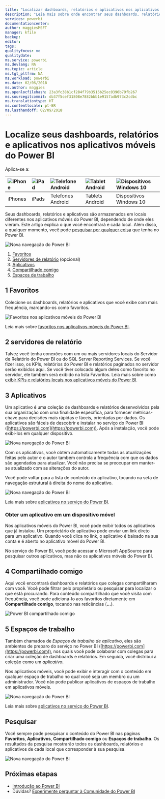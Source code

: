 ```yaml
---
title: "Localizar dashboards, relatórios e aplicativos nos aplicativos móveis do Power BI"
description: "Leia mais sobre onde encontrar seus dashboards, relatórios e aplicativos nos aplicativos móveis do Power BI, dependendo de sua origem."
services: powerbi
documentationcenter: 
author: maggiesMSFT
manager: kfile
backup: 
editor: 
tags: 
qualityfocus: no
qualitydate: 
ms.service: powerbi
ms.devlang: NA
ms.topic: article
ms.tgt_pltfrm: NA
ms.workload: powerbi
ms.date: 02/06/2018
ms.author: maggies
ms.openlocfilehash: 23a3fc38b1cf284f79b3515b25ec0396b79fb267
ms.sourcegitcommit: db37f5cef31808e7882bbb1e9157adb973c2cdbc
ms.translationtype: HT
ms.contentlocale: pt-BR
ms.lasthandoff: 02/09/2018
---
```

# <a name="find-your-dashboards-reports-and-apps-in-the-power-bi-mobile-apps"></a>Localize seus dashboards, relatórios e aplicativos nos aplicativos móveis do Power BI
Aplica-se a:

| ![iPhone](media/mobile-apps-find-content-mobile-devices/iphone-logo-50-px.png) | ![iPad](media/mobile-apps-find-content-mobile-devices/ipad-logo-50-px.png) | ![Telefone Android](media/mobile-apps-find-content-mobile-devices/android-phone-logo-50-px.png) | ![Tablet Android](media/mobile-apps-find-content-mobile-devices/android-tablet-logo-50-px.png) | ![Dispositivos Windows 10](media/mobile-apps-find-content-mobile-devices/win-10-logo-50-px.png) |
|:--- |:--- |:--- |:--- |:--- |
| iPhones |iPads |Telefones Android |Tablets Android |Dispositivos Windows 10 |

Seus dashboards, relatórios e aplicativos são armazenados em locais diferentes nos aplicativos móveis do Power BI, dependendo de onde eles vieram. Este artigo explica o que você encontrará e cada local. Além disso, a qualquer momento, você pode [pesquisar por qualquer coisa](mobile-apps-find-content-mobile-devices.md#search) que tenha no Power BI. 

![Nova navegação do Power BI](media/mobile-apps-find-content-mobile-devices/power-bi-mobile-find-content.png)

1. [Favoritos](mobile-apps-find-content-mobile-devices.md#1-favorites)
2. [Servidores de relatório](mobile-apps-find-content-mobile-devices.md#2-report-servers) (opcional)
3. [Aplicativos](mobile-apps-find-content-mobile-devices.md#3-apps)
4. [Compartilhado comigo](mobile-apps-find-content-mobile-devices.md#4-shared-with-me)
5. [Espaços de trabalho](mobile-apps-find-content-mobile-devices.md#5-workspaces)

## <a name="1-favorites"></a>1 Favoritos
Colecione os dashboards, relatórios e aplicativos que você exibe com mais frequência, marcando-os como favoritos. 

![Favoritos nos aplicativos móveis do Power BI](media/mobile-apps-find-content-mobile-devices/power-bi-android-favorites-reports.png)

Leia mais sobre [favoritos nos aplicativos móveis do Power BI](mobile-apps-favorites.md).

## <a name="2-report-servers"></a>2 servidores de relatório
Talvez você tenha conexões com um ou mais servidores locais do Servidor de Relatório do Power BI ou do SQL Server Reporting Services. Se você fizer isso, os KPIs, relatórios do Power BI e relatórios paginados no servidor serão exibidos aqui. Se você tiver colocado algum deles como favorito no servidor, ele também será exibido na lista Favoritos. Leia mais sobre como [exibir KPIs e relatórios locais nos aplicativos móveis do Power BI](mobile-app-ssrs-kpis-mobile-on-premises-reports.md).

## <a name="3-apps"></a>3 Aplicativos
Um aplicativo é uma coleção de dashboards e relatórios desenvolvidos pela sua organização com uma finalidade específica, para fornecer métricas-chave para decisões mais rápidas e fáceis, orientadas por dados. Os aplicativos são fáceis de descobrir e instalar no serviço do Power BI ([https://powerbi.com](https://powerbi.com)). Após a instalação, você pode exibi-los em qualquer dispositivo. 

![Nova navegação do Power BI](media/mobile-apps-find-content-mobile-devices/power-bi-apps-mobile-apps.png)

Com os aplicativos, você obtém automaticamente todas as atualizações feitas pelo autor e o autor também controla a frequência com que os dados são agendados para atualizar. Você não precisa se preocupar em manter-se atualizado com as alterações do autor.

Você pode voltar para a lista de conteúdo do aplicativo, tocando na seta de navegação estrutural à direita do nome do aplicativo.

![Nova navegação do Power BI](media/mobile-apps-find-content-mobile-devices/power-bi-it-spend-app-android.png)

Leia mais sobre [aplicativos no serviço do Power BI](service-install-use-apps.md).

### <a name="get-an-app-on-a-mobile-device"></a>Obter um aplicativo em um dispositivo móvel
Nos aplicativos móveis do Power BI, você pode exibir todos os aplicativos que já instalou. Um proprietário de aplicativo pode enviar um link direto para um aplicativo. Quando você clica no link, o aplicativo é baixado na sua conta e é aberto no aplicativo móvel do Power BI. 

No serviço do Power BI, você pode acessar o Microsoft AppSource para pesquisar outros aplicativos, mas não os aplicativos móveis do Power BI. 

## <a name="4-shared-with-me"></a>4 Compartilhado comigo
Aqui você encontrará dashboards e relatórios que colegas compartilharam com você. Você pode filtrar pelo proprietário ou pesquisar para localizar o que está procurando. Para conteúdo compartilhado que você visita com frequência, você pode adicioná-lo aos favoritos diretamente em **Compartilhado comigo**, tocando nas reticências (**...**).

![Power BI compartilhado comigo](media/mobile-apps-find-content-mobile-devices/power-bi-android-shared-fave.png)

## <a name="5-workspaces"></a>5 Espaços de trabalho
Também chamados de *Espaços de trabalho de aplicativo*, eles são ambientes de preparo do serviço no Power BI ([https://powerbi.com](https://powerbi.com)), nos quais você pode colaborar com colegas para criar uma coleção de dashboards e relatórios. Em seguida, você distribui a coleção como um *aplicativo*. 

Nos aplicativos móveis, você pode exibir e interagir com o conteúdo em qualquer espaço de trabalho no qual você seja um membro ou um administrador. Você não pode publicar aplicativos de espaços de trabalho em aplicativos móveis.

![Nova navegação do Power BI](media/mobile-apps-find-content-mobile-devices/power-bi-mobile-workspaces-home-android.png)

Leia mais sobre [aplicativos no serviço do Power BI](service-install-use-apps.md).

## <a name="search"></a>Pesquisar
Você sempre pode pesquisar o conteúdo do Power BI nas páginas **Favoritos**, **Aplicativos**, **Compartilhado comigo** ou **Espaços de trabalho**. Os resultados da pesquisa mostrarão todos os dashboards, relatórios e aplicativos de cada local que corresponder à sua pesquisa. 

![Nova navegação do Power BI](media/mobile-apps-find-content-mobile-devices/power-bi-mobile-search.png)

## <a name="next-steps"></a>Próximas etapas
* [Introdução ao Power BI](service-get-started.md)
* Dúvidas? [Experimente perguntar à Comunidade do Power BI](http://community.powerbi.com/)

